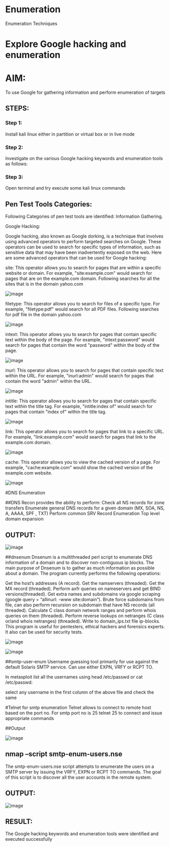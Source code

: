 # Enumeration
Enumeration Techniques

# Explore Google hacking and enumeration 

# AIM:

To use Google for gathering information and perform enumeration of targets

## STEPS:

### Step 1:

Install kali linux either in partition or virtual box or in live mode

### Step 2:

Investigate on the various Google hacking keywords and enumeration tools as follows:


### Step 3:
Open terminal and try execute some kali linux commands
## Pen Test Tools Categories:  

Following Categories of pen test tools are identified:
Information Gathering.

Google Hacking:

Google hacking, also known as Google dorking, is a technique that involves using advanced operators to perform targeted searches on Google. These operators can be used to search for specific types of information, such as sensitive data that may have been inadvertently exposed on the web. Here are some advanced operators that can be used for Google hacking:

site: This operator allows you to search for pages that are within a specific website or domain. For example, "site:example.com" would search for pages that are on the example.com domain.
Following searches for all the sites that is in the domain yahoo.com


![image](https://github.com/user-attachments/assets/b270da46-1750-467b-901f-531157bd31b4)


filetype: This operator allows you to search for files of a specific type. For example, "filetype:pdf" would search for all PDF files.
Following searches for pdf file in the domain yahoo.com


![image](https://github.com/user-attachments/assets/40c83eea-2552-4285-9599-a53edfe81220)



intext: This operator allows you to search for pages that contain specific text within the body of the page. For example, "intext:password" would search for pages that contain the word "password" within the body of the page.

![image](https://github.com/user-attachments/assets/33c62df1-e736-4dbb-8c5c-bb1909a26287)



inurl: This operator allows you to search for pages that contain specific text within the URL. For example, "inurl:admin" would search for pages that contain the word "admin" within the URL.

![image](https://github.com/user-attachments/assets/01b7e93f-18e3-4f22-a4ef-c1846839fe90)


intitle: This operator allows you to search for pages that contain specific text within the title tag. For example, "intitle:index of" would search for pages that contain "index of" within the title tag.

![image](https://github.com/user-attachments/assets/8eafd7aa-6218-4d25-b632-1167a8882a02)


link: This operator allows you to search for pages that link to a specific URL. For example, "link:example.com" would search for pages that link to the example.com domain.

![image](https://github.com/user-attachments/assets/09e04322-1ef4-4690-97b5-1dd546a430ab)


cache: This operator allows you to view the cached version of a page. For example, "cache:example.com" would show the cached version of the example.com website.


![image](https://github.com/user-attachments/assets/47ffc6fa-6b69-446a-a311-f3e6fa3a8aac)

 
#DNS Enumeration


##DNS Recon
provides the ability to perform:
Check all NS records for zone transfers
Enumerate general DNS records for a given domain (MX, SOA, NS, A, AAAA, SPF , TXT)
Perform common SRV Record Enumeration
Top level domain expansion

## OUTPUT:


![image](https://github.com/user-attachments/assets/d0d75c30-65bf-4da7-853b-0281e4aea02f)


##dnsenum
Dnsenum is a multithreaded perl script to enumerate DNS information of a domain and to discover non-contiguous ip blocks. The main purpose of Dnsenum is to gather as much information as possible about a domain. The program currently performs the following operations:

Get the host’s addresses (A record).
Get the namservers (threaded).
Get the MX record (threaded).
Perform axfr queries on nameservers and get BIND versions(threaded).
Get extra names and subdomains via google scraping (google query = “allinurl: -www site:domain”).
Brute force subdomains from file, can also perform recursion on subdomain that have NS records (all threaded).
Calculate C class domain network ranges and perform whois queries on them (threaded).
Perform reverse lookups on netranges (C class or/and whois netranges) (threaded).
Write to domain_ips.txt file ip-blocks.
This program is useful for pentesters, ethical hackers and forensics experts. It also can be used for security tests.


![image](https://github.com/user-attachments/assets/68d92fd2-d06b-4241-8b56-b3107717bd98)


![image](https://github.com/user-attachments/assets/ce75ec94-42a2-43cf-9c21-f1c7ced56585)


##smtp-user-enum
Username guessing tool primarily for use against the default Solaris SMTP service. Can use either EXPN, VRFY or RCPT TO.


In metasploit list all the usernames using head /etc/passwd or cat /etc/passwd:

select any username in the first column of the above file and check the same


#Telnet for smtp enumeration
Telnet allows to connect to remote host based on the port no. For smtp port no is 25
telnet <host address> 25 to connect
and issue appropriate commands
  
 ##Output
  
 ![image](https://github.com/user-attachments/assets/8075a9cd-a76a-46d1-9af5-679ebb36eb65)
 

## nmap –script smtp-enum-users.nse <hostname>

The smtp-enum-users.nse script attempts to enumerate the users on a SMTP server by issuing the VRFY, EXPN or RCPT TO commands. The goal of this script is to discover all the user accounts in the remote system.


## OUTPUT:

![image](https://github.com/user-attachments/assets/c588f7ac-dc4b-48b4-b4f4-f5fee3fd8a51)


## RESULT:
The Google hacking keywords and enumeration tools were identified and executed successfully

